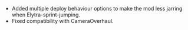 - Added multiple deploy behaviour options to make the mod less jarring when Elytra-sprint-jumping.
- Fixed compatibility with CameraOverhaul.